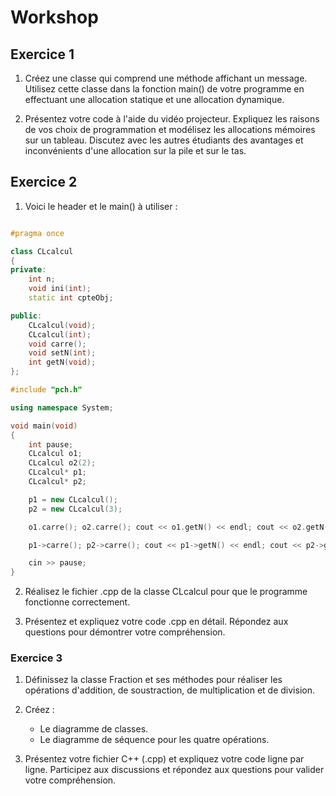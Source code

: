 # Workshop

## Exercice 1

1. Créez une classe qui comprend une méthode affichant un message. Utilisez cette classe dans la fonction main() de votre programme en effectuant une allocation statique et une allocation dynamique.

2. Présentez votre code à l'aide du vidéo projecteur. Expliquez les raisons de vos choix de programmation et modélisez les allocations mémoires sur un tableau. Discutez avec les autres étudiants des avantages et inconvénients d'une allocation sur la pile et sur le tas.

## Exercice 2

1. Voici le header et le main() à utiliser :

```cpp

#pragma once

class CLcalcul
{
private:
    int n;
    void ini(int);
    static int cpteObj;

public:
    CLcalcul(void);
    CLcalcul(int);
    void carre();
    void setN(int);
    int getN(void);
};

#include "pch.h"

using namespace System;

void main(void)
{
    int pause;
    CLcalcul o1;
    CLcalcul o2(2);
    CLcalcul* p1;
    CLcalcul* p2;

    p1 = new CLcalcul();
    p2 = new CLcalcul(3);

    o1.carre(); o2.carre(); cout << o1.getN() << endl; cout << o2.getN() << endl;

    p1->carre(); p2->carre(); cout << p1->getN() << endl; cout << p2->getN() << endl;

    cin >> pause;
}

```

2. Réalisez le fichier .cpp de la classe CLcalcul pour que le programme fonctionne correctement.

3. Présentez et expliquez votre code .cpp en détail. Répondez aux questions pour démontrer votre compréhension.

### Exercice 3

1. Définissez la classe Fraction et ses méthodes pour réaliser les opérations d'addition, de soustraction, de multiplication et de division.

2. Créez :

    - Le diagramme de classes.
    - Le diagramme de séquence pour les quatre opérations.

3. Présentez votre fichier C++ (.cpp) et expliquez votre code ligne par ligne. Participez aux discussions et répondez aux questions pour valider votre compréhension.
